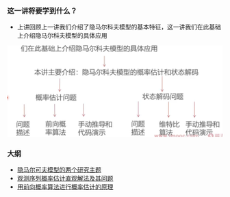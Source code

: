 ### 这一讲将要学到什么？

* 上讲回顾上一讲我们介绍了隐马尔科夫模型的基本特征，这一讲我们在此基础上介绍隐马尔科夫模型的具体应用

![image-20230407234226775](readme.assets/image-20230407234226775.png)

### 大纲

* [隐马尔可夫模型的两个研究主题](隐马尔可夫模型的两个研究主题.md)
* [观测序列概率估计直观解法及其问题](观测序列概率估计直观解法及其问题.md)
* [用前向概率算法进行概率估计的原理](用前向概率算法进行概率估计的原理.md)